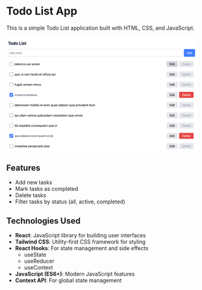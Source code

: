 # Todo List App

This is a simple Todo List application built with HTML, CSS, and JavaScript.

![Todo List App Screenshot](https://github.com/NadaFeteiha/ALAB/blob/main/ALAB-320H.9.1/todo-list-app/src/assets/screenshot.png)


## Features

- Add new tasks
- Mark tasks as completed
- Delete tasks
- Filter tasks by status (all, active, completed)

## Technologies Used

- **React**: JavaScript library for building user interfaces
- **Tailwind CSS**: Utility-first CSS framework for styling
- **React Hooks**: For state management and side effects
  - useState
  - useReducer
  - useContext
- **JavaScript (ES6+)**: Modern JavaScript features
- **Context API**: For global state management
